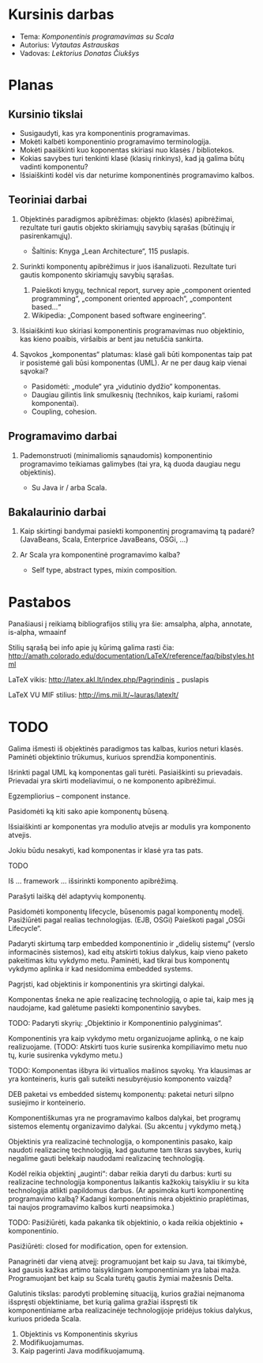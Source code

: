 # Kursinis darbas

* Tema: _Komponentinis programavimas su Scala_
* Autorius: _Vytautas Astrauskas_
* Vadovas: _Lektorius Donatas Čiukšys_

# Planas

## Kursinio tikslai

*   Susigaudyti, kas yra komponentinis programavimas.
*   Mokėti kalbėti komponentinio programavimo terminologija.
*   Mokėti paaiškinti kuo koponentas skiriasi nuo klasės / bibliotekos.
*   Kokias savybes turi tenkinti klasė (klasių rinkinys), kad ją galima
    būtų vadinti komponentu?
*   Išsiaiškinti kodėl vis dar neturime komponentinės programavimo kalbos.

## Teoriniai darbai

1.  Objektinės paradigmos apibrėžimas: objekto (klasės) apibrėžimai, 
    rezultate turi gautis objekto skiriamųjų savybių sąrašas
    (būtinųjų ir pasirenkamųjų).

    *   Šaltinis: Knyga „Lean Architecture“, 115 puslapis.

1.  Surinkti komponentų apibrėžimus ir juos išanalizuoti. Rezultate
    turi gautis komponento skiriamųjų savybių sąrašas.

    1.  Paieškoti knygų, technical report, survey apie „component
        oriented programming“, „component oriented approach“, „compontent
        based…“
    1.  Wikipedia: „Component based software engineering“.

1.  Išsiaiškinti kuo skiriasi komponentinis programavimas nuo
    objektinio, kas kieno poaibis, viršaibis ar bent jau netuščia
    sankirta.
1.  Sąvokos „komponentas“ platumas: klasė gali būti komponentas taip pat
    ir posistemė gali būsi komponentas (UML). Ar ne per daug kaip vienai
    sąvokai?

    *   Pasidomėti: „module“ yra „vidutinio dydžio“ komponentas. 
    *   Daugiau gilintis link smulkesnių (technikos, kaip kuriami, rašomi
        komponentai).
    *   Coupling, cohesion.

## Programavimo darbai

1.  Pademonstruoti (minimaliomis sąnaudomis) komponentinio programavimo
    teikiamas galimybes (tai yra, ką duoda daugiau negu objektinis).

    *   Su Java ir / arba Scala.

## Bakalaurinio darbai

1.  Kaip skirtingi bandymai pasiekti komponentinį programavimą tą padarė?
    (JavaBeans, Scala, Enterprice JavaBeans, OSGi, …) 
1.  Ar Scala yra komponentinė programavimo kalba?

    *   Self type, abstract types, mixin composition.

# Pastabos

Panašiausi į reikiamą bibliografijos stilių yra šie: amsalpha, alpha,
annotate, is-alpha, wmaainf

Stilių sąrašą bei info apie jų kūrimą galima rasti čia:
http://amath.colorado.edu/documentation/LaTeX/reference/faq/bibstyles.html

LaTeX vikis:
http://latex.akl.lt/index.php/Pagrindinis _ puslapis

LaTeX VU MIF stilius:
http://ims.mii.lt/~lauras/latexlt/


# TODO

Galima išmesti iš objektinės paradigmos tas kalbas, kurios neturi klasės.
Paminėti objektinio trūkumus, kuriuos sprendžia komponentinis.

Išrinkti pagal UML ką komponentas gali turėti. Pasiaiškinti su
prievadais. Prievadai yra skirti modeliavimui, o ne komponento
apibrėžimui.

Egzempliorius – component instance.

Pasidomėti ką kiti sako apie komponentų būseną.

Išsiaiškinti ar komponentas yra modulio atvejis ar modulis yra
komponento atvejis.

Jokiu būdu nesakyti, kad komponentas ir klasė yra tas pats.

TODO

Iš … framework … išsirinkti komponento apibrėžimą.

Parašyti laišką dėl adaptyvių komponentų.

Pasidomėti komponentų lifecycle, būsenomis pagal komponentų modelį.
Pasižiūrėti pagal realias technologijas. (EJB, OSGi) Paieškoti pagal
„OSGi Lifecycle“.

Padaryti skirtumą tarp embedded komponentinio ir „didelių sistemų“ (verslo
informacinės sistemos), kad eitų atskirti tokius dalykus, kaip
vieno paketo pakeitimas kitu vykdymo metu. Paminėti, kad tikrai
bus komponentų vykdymo aplinka ir kad nesidomima embedded systems.

Pagrįsti, kad objektinis ir komponentinis yra skirtingi dalykai.

Komponentas šneka ne apie realizacinę technologiją, o apie tai, kaip
mes ją naudojame, kad galėtume pasiekti komponentinio savybes.

TODO: Padaryti skyrių: „Objektinio ir Komponentinio palyginimas“.

Komponentinis yra kaip vykdymo metu organizuojame aplinką, o ne kaip
realizuojame. (TODO: Atskirti tuos kurie susirenka kompiliavimo metu nuo
tų, kurie susirenka vykdymo metu.)

TODO: Komponentas išbyra iki virtualios mašinos sąvokų. Yra klausimas
ar yra konteineris, kuris gali suteikti nesubyrėjusio komponento vaizdą?

DEB paketai vs embedded sistemų komponentų: paketai neturi silpno susiejimo
ir konteinerio.

Komponentiškumas yra ne programavimo kalbos dalykai, bet programų
sistemos elementų organizavimo dalykai. (Su akcentu į vykdymo
metą.)

Objektinis yra realizacinė technologija, o komponentinis pasako, kaip
naudoti realizacinę technologiją, kad gautume tam tikras savybes, kurių
negalime gauti belekaip naudodami realizacinę technologiją.

Kodėl reikia objektinį „auginti“: dabar reikia daryti du darbus:
kurti su realizacine technologija komponentus laikantis kažkokių
taisykliu ir su kita technologija atlikti papildomus darbus.
(Ar apsimoka kurti komponentinę programavimo kalbą? Kadangi
komponentinis nėra objektinio praplėtimas, tai naujos programavimo
kalbos kurti neapsimoka.)

TODO: Pasižiūrėti, kada pakanka tik objektinio, o kada reikia
objektinio + komponentinio.

Pasižiūrėti: closed for modification, open for extension.

Panagrinėti dar vieną atvejį: programuojant bet kaip su Java, tai
tikimybė, kad gausis kažkas artimo taisyklingam komponentiniam yra
labai maža. Programuojant bet kaip su Scala turėtų gautis žymiai
mažesnis Delta.

Galutinis tikslas: parodyti probleminę situaciją, kurios gražiai neįmanoma
išspręsti objektiniame, bet kurią galima gražiai išspręsti tik
komponentiniame arba realizacinėje technologijoje pridėjus tokius
dalykus, kuriuos prideda Scala.

1.  Objektinis vs Komponentinis skyrius
2.  Modifikuojamumas.
3.  Kaip pagerinti Java modifikuojamumą.

